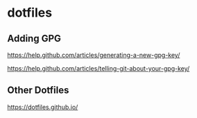 # dotfiles

## Adding GPG 

https://help.github.com/articles/generating-a-new-gpg-key/

https://help.github.com/articles/telling-git-about-your-gpg-key/

## Other Dotfiles
https://dotfiles.github.io/



